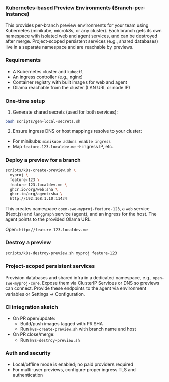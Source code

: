 ### Kubernetes-based Preview Environments (Branch-per-Instance)

This provides per-branch preview environments for your team using Kubernetes (minikube, microk8s, or any cluster). Each branch gets its own namespace with isolated web and agent services, and can be destroyed after merge. Project-scoped persistent services (e.g., shared databases) live in a separate namespace and are reachable by previews.

### Requirements

- A Kubernetes cluster and `kubectl`
- An ingress controller (e.g., nginx)
- Container registry with built images for web and agent
- Ollama reachable from the cluster (LAN URL or node IP)

### One-time setup

1) Generate shared secrets (used for both services):
```bash
bash scripts/gen-local-secrets.sh
```

2) Ensure ingress DNS or host mappings resolve to your cluster:
- For minikube: `minikube addons enable ingress`
- Map `feature-123.localdev.me` → ingress IP, etc.

### Deploy a preview for a branch

```bash
scripts/k8s-create-preview.sh \
  myproj \
  feature-123 \
  feature-123.localdev.me \
  ghcr.io/org/web:sha \
  ghcr.io/org/agent:sha \
  http://192.168.1.10:11434
```

This creates namespace `open-swe-myproj-feature-123`, a `web` service (Next.js) and `langgraph` service (agent), and an ingress for the host. The agent points to the provided Ollama URL.

Open: `http://feature-123.localdev.me`

### Destroy a preview

```bash
scripts/k8s-destroy-preview.sh myproj feature-123
```

### Project-scoped persistent services

Provision databases and shared infra in a dedicated namespace, e.g., `open-swe-myproj-core`. Expose them via ClusterIP Services or DNS so previews can connect. Provide these endpoints to the agent via environment variables or Settings → Configuration.

### CI integration sketch

- On PR open/update:
  - Build/push images tagged with PR SHA
  - Run `k8s-create-preview.sh` with branch name and host
- On PR close/merge:
  - Run `k8s-destroy-preview.sh`

### Auth and security

- Local/offline mode is enabled; no paid providers required
- For multi-user previews, configure proper ingress TLS and authentication


